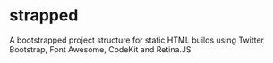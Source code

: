 strapped
========

A bootstrapped project structure for static HTML builds using Twitter Bootstrap, Font Awesome, CodeKit and Retina.JS
